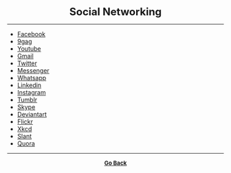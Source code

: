 <p align="center">
  <b>
  <font size="+2">Social Networking</font>
  </b>
</p>

---

  - [Facebook](https://www.facebook.com/)
  - [9gag](https://9gag.com/)
  - [Youtube](https://www.youtube.com/)
  - [Gmail](https://mail.google.com/mail/u/0/#inbox)
  - [Twitter](www.twitter.com)
  - [Messenger](https://www.messenger.com/)
  - [Whatsapp](https://www.whatsapp.com/)
  - [Linkedin](https://www.linkedin.com/feed/)
  - [Instagram](https://www.instagram.com/?hl=en)
  - [Tumblr](https://www.tumblr.com/login)
  - [Skype](https://www.skype.com/en/)
  - [Deviantart](https://www.deviantart.com/)
  - [Flickr](https://www.flickr.com/)
  - [Xkcd](https://xkcd.com/)
  - [Slant](https://www.slant.co/)
  - [Quora](https://www.quora.com/)

---

<p align="center">
  <b>
  <a href="https://gs1293.github.io/resource/resource.html"> <font size="-1">Go Back</font></a>
  </b>
</p>
